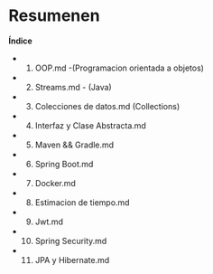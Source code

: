 # Resumenen

**Índice**

- 1. OOP.md -(Programacion orientada a objetos)
- 2. Streams.md - (Java)
- 3. Colecciones de datos.md (Collections)
- 4. Interfaz y Clase Abstracta.md
- 5. Maven && Gradle.md
- 6. Spring Boot.md
- 7. Docker.md
- 8. Estimacion de tiempo.md
- 9. Jwt.md
- 10. Spring Security.md
- 11. JPA y Hibernate.md
